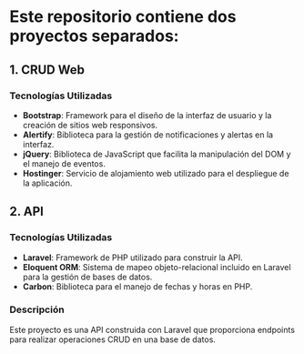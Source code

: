 # Este repositorio contiene dos proyectos separados:

## 1. CRUD Web

### Tecnologías Utilizadas

- **Bootstrap**: Framework para el diseño de la interfaz de usuario y la creación de sitios web responsivos.
- **Alertify**: Biblioteca para la gestión de notificaciones y alertas en la interfaz.
- **jQuery**: Biblioteca de JavaScript que facilita la manipulación del DOM y el manejo de eventos.
- **Hostinger**: Servicio de alojamiento web utilizado para el despliegue de la aplicación.

## 2. API

### Tecnologías Utilizadas

- **Laravel**: Framework de PHP utilizado para construir la API.
- **Eloquent ORM**: Sistema de mapeo objeto-relacional incluido en Laravel para la gestión de bases de datos.
- **Carbon**: Biblioteca para el manejo de fechas y horas en PHP.

### Descripción

Este proyecto es una API construida con Laravel que proporciona endpoints para realizar operaciones CRUD en una base de datos.
